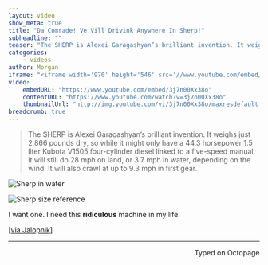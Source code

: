 ```yaml
---
layout: video
show_meta: true
title: "Da Comrade! Ve Vill Drivink Anywhere In Sherp!"
subheadline: ""
teaser: "The SHERP is Alexei Garagashyan’s brilliant invention. It weighs just 2,866 pounds dry, so while it might only have a 44.3 horsepower 1.5 liter Kubota V1505 four-cylinder diesel linked to a five-speed manual, it will still do 28 mph on land, or 3.7 mph in water, depending on the wind. It will also crawl at up to 9.3 mph in first gear."
categories:
    - videos
author: Morgan
iframe: "<iframe width='970' height='546' src='//www.youtube.com/embed/3j7n00Xx38o' frameborder='0' allowfullscreen></iframe>"
video:
    embedURL: "https://www.youtube.com/embed/3j7n00Xx38o"
    contentURL: "https://www.youtube.com/watch?v=3j7n00Xx38o"
    thumbnailUrl: "http://img.youtube.com/vi/3j7n00Xx38o/maxresdefault.jpg"
breadcrumb: true
---
```


> The SHERP is Alexei Garagashyan’s brilliant invention. It weighs just 2,866 pounds dry, so while it might only have a 44.3 horsepower 1.5 liter Kubota V1505 four-cylinder diesel linked to a five-speed manual, it will still do 28 mph on land, or 3.7 mph in water, depending on the wind. It will also crawl at up to 9.3 mph in first gear.

![Sherp in water](http://imgur.com/aLvojeA.jpg)

![Sherp size reference](http://imgur.com/DATCqk3.jpg)

I want one. I need this **ridiculous** machine in my life.

[[via Jalopnik](http://truckyeah.jalopnik.com/the-russians-make-the-best-truck-in-the-universe-for-5-1758030433)]

 ---
<p align="right">Typed on Octopage</p>
